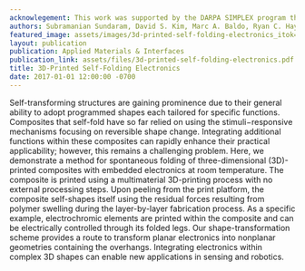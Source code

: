 ```yaml
---
acknowlegement: This work was supported by the DARPA SIMPLEX program through SPAWAR under contract no. N66001-15-C-4030. The views expressed are those of the authors and do not reflect the official policy or position of the DoD or the U.S. Government. We thank Nicholas G. Bandiera for careful reading of the manuscript and discussions.
authors: Subramanian Sundaram, David S. Kim, Marc A. Baldo, Ryan C. Hayward, and Wojciech Matusik
featured_image: assets/images/3d-printed-self-folding-electronics_itok=YZFStIAa.jpg
layout: publication
publication: Applied Materials & Interfaces
publication_link: assets/files/3d-printed-self-folding-electronics.pdf
title: 3D-Printed Self-Folding Electronics
date: 2017-01-01 12:00:00 -0700
---
```


Self-transforming structures are gaining prominence due to their general ability to adopt programmed shapes each tailored for specific functions. Composites that self-fold have so far relied on using the stimuli−responsive mechanisms focusing on reversible shape change. Integrating additional functions within these composites can rapidly enhance their practical applicability; however, this remains a challenging problem. Here, we demonstrate a method for spontaneous folding of three-dimensional (3D)-printed composites with embedded electronics at room temperature. The composite is printed using a multimaterial 3D-printing process with no external processing steps. Upon peeling from the print platform, the composite self-shapes itself using the residual forces resulting from polymer swelling during the layer-by-layer fabrication process. As a specific example, electrochromic elements are printed within the composite and can be electrically controlled through its folded legs. Our shape-transformation scheme provides a route to transform planar electronics into nonplanar geometries containing the overhangs. Integrating electronics within complex 3D shapes can enable new applications in sensing and robotics.